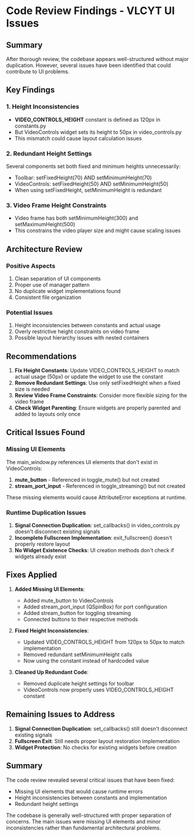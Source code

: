 # Code Review Findings - VLCYT UI Issues

## Summary
After thorough review, the codebase appears well-structured without major duplication. However, several issues have been identified that could contribute to UI problems.

## Key Findings

### 1. Height Inconsistencies
- **VIDEO_CONTROLS_HEIGHT** constant is defined as 120px in constants.py
- But VideoControls widget sets its height to 50px in video_controls.py
- This mismatch could cause layout calculation issues

### 2. Redundant Height Settings
Several components set both fixed and minimum heights unnecessarily:
- Toolbar: setFixedHeight(70) AND setMinimumHeight(70)
- VideoControls: setFixedHeight(50) AND setMinimumHeight(50)
- When using setFixedHeight, setMinimumHeight is redundant

### 3. Video Frame Height Constraints
- Video frame has both setMinimumHeight(300) and setMaximumHeight(500)
- This constrains the video player size and might cause scaling issues

## Architecture Review

### Positive Aspects
1. Clean separation of UI components
2. Proper use of manager pattern
3. No duplicate widget implementations found
4. Consistent file organization

### Potential Issues
1. Height inconsistencies between constants and actual usage
2. Overly restrictive height constraints on video frame
3. Possible layout hierarchy issues with nested containers

## Recommendations

1. **Fix Height Constants**: Update VIDEO_CONTROLS_HEIGHT to match actual usage (50px) or update the widget to use the constant
2. **Remove Redundant Settings**: Use only setFixedHeight when a fixed size is needed
3. **Review Video Frame Constraints**: Consider more flexible sizing for the video frame
4. **Check Widget Parenting**: Ensure widgets are properly parented and added to layouts only once

## Critical Issues Found

### Missing UI Elements
The main_window.py references UI elements that don't exist in VideoControls:
1. **mute_button** - Referenced in toggle_mute() but not created
2. **stream_port_input** - Referenced in toggle_streaming() but not created

These missing elements would cause AttributeError exceptions at runtime.

### Runtime Duplication Issues
1. **Signal Connection Duplication**: set_callbacks() in video_controls.py doesn't disconnect existing signals
2. **Incomplete Fullscreen Implementation**: exit_fullscreen() doesn't properly restore layout
3. **No Widget Existence Checks**: UI creation methods don't check if widgets already exist

## Fixes Applied

1. **Added Missing UI Elements**:
   - Added mute_button to VideoControls
   - Added stream_port_input (QSpinBox) for port configuration
   - Added stream_button for toggling streaming
   - Connected buttons to their respective methods

2. **Fixed Height Inconsistencies**:
   - Updated VIDEO_CONTROLS_HEIGHT from 120px to 50px to match implementation
   - Removed redundant setMinimumHeight calls
   - Now using the constant instead of hardcoded value

3. **Cleaned Up Redundant Code**:
   - Removed duplicate height settings for toolbar
   - VideoControls now properly uses VIDEO_CONTROLS_HEIGHT constant

## Remaining Issues to Address

1. **Signal Connection Duplication**: set_callbacks() still doesn't disconnect existing signals
2. **Fullscreen Exit**: Still needs proper layout restoration implementation
3. **Widget Protection**: No checks for existing widgets before creation

## Summary

The code review revealed several critical issues that have been fixed:
- Missing UI elements that would cause runtime errors
- Height inconsistencies between constants and implementation
- Redundant height settings

The codebase is generally well-structured with proper separation of concerns. The main issues were missing UI elements and minor inconsistencies rather than fundamental architectural problems.